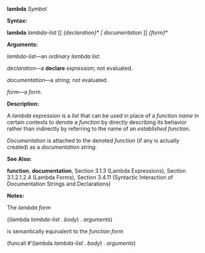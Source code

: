 **lambda** *Symbol* 



**Syntax:** 



**lambda** *lambda-list* [[ *\{declaration\}*\* *| documentation* ]] *\{form\}*\* 



**Arguments:** 



*lambda-list*—an *ordinary lambda list*. 



*declaration*—a **declare** *expression*; not evaluated. 



*documentation*—a *string*; not evaluated. 



*form*—a *form*. 



**Description:** 



A *lambda expression* is a *list* that can be used in place of a *function name* in certain contexts to denote a *function* by directly describing its behavior rather than indirectly by referring to the name of an *established function*. 



*Documentation* is attached to the denoted *function* (if any is actually created) as a *documentation string*. 



**See Also:** 



**function**, **documentation**, Section 3.1.3 (Lambda Expressions), Section 3.1.2.1.2.4 (Lambda Forms), Section 3.4.11 (Syntactic Interaction of Documentation Strings and Declarations) 



**Notes:** 



The *lambda form* 



((lambda *lambda-list* . *body*) . *arguments*) 



is semantically equivalent to the *function form* 



(funcall #’(lambda *lambda-list* . *body*) . *arguments*) 



